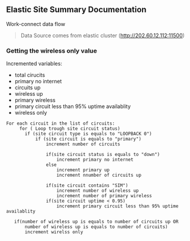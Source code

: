 ## Elastic Site Summary Documentation
Work-connect data flow

> Data Source comes from elastic cluster (http://202.60.12.112:11500)

### Getting the wireless only value
Incremented variables:
 - total cirucits
 - primary no internet
 - circuits up
 - wireless up
 - primary wireless
 - primary circuit less than 95% uptime availablity
 - wireless only
 
 
 
```
For each circuit in the list of circuits:
     for ( Loop trough site circuit status)
       if (site circuit type is equals to "LOOPBACK 0") 
           if (site circuit is equals to "primary")
               increment number of circuits
               
               if(site circuit status is equals to "down")
                   increment primary no internet
               else
                   increment primary up 
                   increment nnumber of circuits up
               
               if(site circuit contains "SIM")
                   increment number of wireless up
                   increment number of primary wireless
               if(site circuit uptime < 0.95)
                   increment primary circuit less than 95% uptime availablity
       
   if(number of wireless up is equals to number of circuits up OR 
       number of wireless up is equals to number of circuits)
       increment wirelss only
       
```

